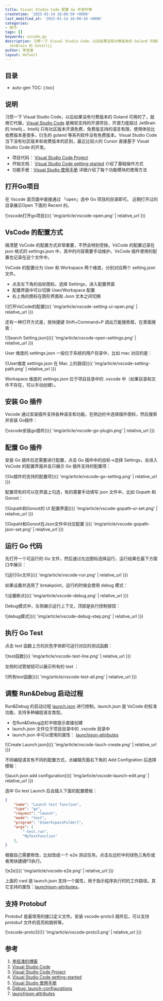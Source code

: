 ```yaml
---
title: Visual Studio Code 配置 Go 开发环境
createtime: '2025-01-14 16:06:50 +0800'
last_modified_at: '2025-01-14 16:08:10 +0800'
categories:
- 技巧
tags: []
keywords: vscode,go
description: 习惯一下 Visual Studio Code，以后如果没有付费版本的 Goland 可用的了，就用它代替。微软支持的开源项目，开源力度超过
  JetBrain 的 Intellij
author: 李佶澳
layout: default
---
```


## 目录

* auto-gen TOC:
{:toc}

## 说明

习惯一下 Visual Studio Code，以后如果没有付费版本的 Goland 可用的了，就用它代替。[Visual Studio Code][2] 是微软支持的开源项目，开源力度超过 JetBrain 的 Intellij 。Intellij 只有社区版本开源免费，免费版支持的语言有限，使用体验比收费版本差很多，衍生的 goland 等系列软件没有免费版本。Visual Studio Code 当下没有社区版本和收费版本的区别，最近比较火的 Cursor 直接基于 Visual Studio Code 的开发。

* 项目代码： [Visual Studio Code Project][3]
* 开始文档： [Visual Studio Code getting-started][4] 介绍了基础操作方式
* 功能手册：[Visual Studio 使用手册][5]  详细介绍了每个功能模块的使用方法

## 打开Go项目

在 Vscode 首页面中直接通过 「open」选中 Go 项目的目录即可。 近期打开过的目录展示Open 下面的 Recent 的。

![vscode打开go项目]({{ 'img/article/vscode-open.png' | relative_url }})

## VsCode 的配置方式

搞清楚 VsCode 的配置方式非常重要，不然会特别受挫。VsCode 的配置记录在 json 格式的 settings.json 中，其中的内容需要手动维护。VsCode 插件使用的配置也记录在这个文件中。

VsCode 的配置分为 User 和 Workspace 两个维度，分别对应两个 setting.json 文件。

* 点击左下角的齿轮图标，选择 Settings，进入配置界面
* 配置界面中可以切换  User/Workspace 配置
* 右上角的图标在图形界面和 Json 文本之间切换

![打开VsCode的配置]({{ 'img/article/vscode-setting-ui-open.png' | relative_url }})


还有一种打开方式是，按快捷键 Shift+Command+P 调出万能搜索框，在里面搜索：


![Search Setting.json]({{ 'img/article/vscode-open-settings.png' | relative_url }})


User 维度的 settings.json 一般位于系统的用户目录中，比如 mac 对应的是：

![User维度 settings.json 在 Mac 上的路径]({{ 'img/article/vscode-setting-path.png' | relative_url }})


Workspace 维度的 settings.json 位于项目目录中的 .vscode 中（如果目录和文件不存在，可以手动创建）。

## 安装 Go 插件

Vscode 通过安装插件支持各种语言和功能，在侧边栏中选择插件图标，然后搜索并安装 Go插件：

![vscode安装go插件]({{ 'img/article/vscode-go-plugin.png' | relative_url }})

## 配置 Go 插件

安装 Go 插件后还需要进行配置，点击 Go 插件中的齿轮->选择 Settings，会进入 VsCode 的配置界面并且只展示 Go 插件支持的配置项：

![Go插件的支持的配置项]({{ 'img/article/vscode-go-setting.png' | relative_url }})

配置项有的可以在界面上勾选，有的需要手动填写 json 文件中，比如 Gopath 和 Goroot：

![Gopath和Goroot的 UI 配置界面]({{ 'img/article/vscode-gopath-ui-set.png' | relative_url }})

![Gopaht和Goroot在Json文件中对应配置 ]({{ 'img/article/vscode-gopath-json-set.png' | relative_url }})

## 运行 Go 代码

先打开一个可运行的 Go 文件，然后通过左边图标选择运行，运行结果在最下方窗口中展示：

![运行Go文件]({{ 'img/article/vscode-run.png' | relative_url }})

如果设置并选用了  breakpoint，运行的时候会使用 debug 模式：

![设置断点]({{ 'img/article/vscode-debug.png' | relative_url }})

Debug模式中，左侧展示运行上下文，顶部是执行控制按钮：

![debug模式]({{ 'img/article/vscode-debug-step.png' | relative_url }})

## 执行 Go Test 
点击 test 函数上方的灰色字体即可运行对应的测试函数：

![test函数]({{ 'img/article/vscode-test-line.png' | relative_url }})

左侧的试管按钮可以展示所有的 test ：

![所有test函数]({{ 'img/article/vscode-test-all.png' | relative_url }})

## 调整 Run&Debug 启动过程

Run&Debug 的启动过程  [ launch.json][6] 进行控制。launch.json 是 VsCode 的标准功能，支持多种编程语言类型。

* 在Run&Debug边栏中按提示直接创建
* launch.json 文件位于项目目录中的 .vscode 目录中
* launch.json 中可以使用的属性： [launchjson-attributes][7]


![Create Launch.json]({{ 'img/article/vscode-lauch-create.png' | relative_url }})


不同编程语言有不同的配置方式，点编辑页面右下角的 Add Configration 后选择模板：

![lauch.json add configuration]({{ 'img/article/vscode-launch-edit.png' | relative_url }})

选中 Go test Launch 后会插入下面的配置模板：

```json
{
    "name": "Launch test function",
    "type": "go",
    "request": "launch",
    "mode": "test",
    "program": "${workspaceFolder}",
    "args": [
        "-test.run",
        "MyTestFunction"
    ],
}
```

根据自己需要修改，比如改成一个 e2e 测试任务。点击左边栏中的绿色三角形或者用快捷键F5执行。

![e2e]({{ 'img/article/vscode-e2e.png' | relative_url }})

上面的 cwd 是 launch.json 支持一个属性，用于指示程序执行时的工作路径。其它支持的属性：[launchjson-attributes][7]。

## 支持 Protobuf

Protobuf 是最常用的接口定义文件。安装 vscode-proto3 插件后，可以支持 protobuf 文件的高亮和跳转等。

![vscode-proto3]({{ 'img/article/vscode-proto3.png' | relative_url }})


## 参考

1. [李佶澳的博客][1]
2. [Visual Studio Code][2]
3. [Visual Studio Code Project][3]
4. [Visual Studio Code getting-started][4]
5. [Visual Studio 使用手册][5]
6. [Debug: launch-configurations][6]
7. [launchjson-attributes][7]

[1]: https://www.lijiaocn.com "李佶澳的博客"
[2]: https://code.visualstudio.com/ "Visual Studio Code"
[3]: https://github.com/microsoft/vscode "Visual Studio Code Project"
[4]: https://code.visualstudio.com/docs/getstarted/getting-started "vscode getting-started"
[5]: https://code.visualstudio.com/docs/editor/codebasics "Visual Studio 使用手册"
[6]: https://code.visualstudio.com/docs/editor/debugging#_launch-configurations "launch-configurations"
[7]: https://code.visualstudio.com/docs/editor/debugging#_launchjson-attributes "launchjson-attributes"
